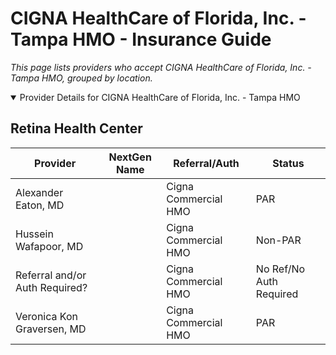 # CIGNA HealthCare of Florida, Inc. - Tampa HMO - Insurance Guide

*This page lists providers who accept CIGNA HealthCare of Florida, Inc. - Tampa HMO, grouped by location.*

<details open><summary>Provider Details for CIGNA HealthCare of Florida, Inc. - Tampa HMO</summary>

## Retina Health Center

| Provider | NextGen Name | Referral/Auth | Status |
|----------|-------------|--------------|--------|
| Alexander Eaton, MD |  | Cigna Commercial HMO | PAR |
| Hussein Wafapoor, MD |  | Cigna Commercial HMO | Non-PAR |
| Referral and/or Auth Required? |  | Cigna Commercial HMO | No Ref/No Auth Required |
| Veronica Kon Graversen, MD |  | Cigna Commercial HMO | PAR |

</details>


